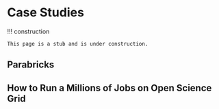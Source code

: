 # Case Studies

<!-- markdownlint-disable MD046 -->
!!! construction

    This page is a stub and is under construction.
<!-- markdownlint-enable MD046 -->

## Parabricks

## How to Run a Millions of Jobs on Open Science Grid
